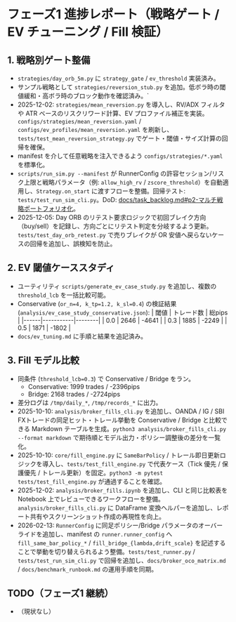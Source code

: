 # フェーズ1 進捗レポート（戦略ゲート / EV チューニング / Fill 検証）

## 1. 戦略別ゲート整備
- `strategies/day_orb_5m.py` に `strategy_gate` / `ev_threshold` 実装済み。
- サンプル戦略として `strategies/reversion_stub.py` を追加。低ボラ時の閾値緩和・高ボラ時のブロック動作を確認済み。`
- 2025-12-02: `strategies/mean_reversion.py` を導入し、RV/ADX フィルタや ATR ベースのリスクリワード計算、EV プロファイル補正を実装。`configs/strategies/mean_reversion.yaml` / `configs/ev_profiles/mean_reversion.yaml` を刷新し、`tests/test_mean_reversion_strategy.py` でゲート・閾値・サイズ計算の回帰を確保。
- manifest を介して任意戦略を注入できるよう `configs/strategies/*.yaml` を標準化。
- `scripts/run_sim.py --manifest` が RunnerConfig の許容セッション/リスク上限と戦略パラメータ（例: `allow_high_rv` / `zscore_threshold`）を自動適用し、`Strategy.on_start` に渡すフローを整備。回帰テスト: `tests/test_run_sim_cli.py`。DoD: [docs/task_backlog.md#p2-マルチ戦略ポートフォリオ化](./task_backlog.md#p2-マルチ戦略ポートフォリオ化)。
- 2025-12-05: Day ORB のリテスト要求ロジックで初回ブレイク方向（buy/sell）を記録し、方向ごとにリテスト判定を分岐するよう更新。`tests/test_day_orb_retest.py` で売りブレイクが OR 安値へ戻らないケースの回帰を追加し、誤検知を防止。

## 2. EV 閾値ケーススタディ
- ユーティリティ `scripts/generate_ev_case_study.py` を追加し、複数の `threshold_lcb` を一括比較可能。
- Conservative (`or_n=4, k_tp=1.2, k_sl=0.4`) の検証結果 (`analysis/ev_case_study_conservative.json`):
  | 閾値 | トレード数 | 総pips |
  |------|-----------|--------|
  | 0.0  | 2646      | -4641  |
  | 0.3  | 1885      | -2249  |
  | 0.5  | 1871      | -1802  |
- `docs/ev_tuning.md` に手順と結果を追記済み。

## 3. Fill モデル比較
- 同条件 (`threshold_lcb=0.3`) で Conservative / Bridge をラン。
  - Conservative: 1999 trades / -2396pips
  - Bridge:       2168 trades / -2724pips
- 差分ログは `/tmp/daily_*`, `/tmp/records_*` に出力。
- 2025-10-10: `analysis/broker_fills_cli.py` を追加し、OANDA / IG / SBI FXトレードの同足ヒット・トレール挙動を Conservative / Bridge と比較できる Markdown テーブルを生成。`python3 analysis/broker_fills_cli.py --format markdown` で期待順とモデル出力・ポリシー調整後の差分を一覧化。
- 2025-10-10: `core/fill_engine.py` に `SameBarPolicy` / トレール即日更新ロジックを導入し、`tests/test_fill_engine.py` で代表ケース（Tick 優先 / 保護優先 / トレール更新）を固定。`python3 -m pytest tests/test_fill_engine.py` が通過することを確認。
- 2025-12-02: `analysis/broker_fills.ipynb` を追加し、CLI と同じ比較表を Notebook 上でレビューできるワークフローを整備。`analysis/broker_fills_cli.py` に DataFrame 変換ヘルパーを追加し、レポート共有やスクリーンショット作成の再現性を向上。
- 2026-02-13: `RunnerConfig` に同足ポリシー/Bridge パラメータのオーバーライドを追加し、manifest の `runner.runner_config` へ `fill_same_bar_policy_*` / `fill_bridge_{lambda,drift_scale}` を記述することで挙動を切り替えられるよう整備。`tests/test_runner.py` / `tests/test_run_sim_cli.py` で回帰を追加し、`docs/broker_oco_matrix.md` / `docs/benchmark_runbook.md` の運用手順を同期。

## TODO（フェーズ1 継続）
- （現状なし）
